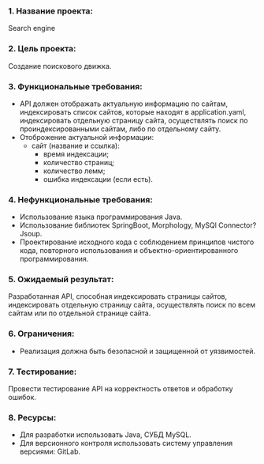 ### 1. Название проекта:
Search engine
### 2. Цель проекта:

Создание поискового движка.

### 3. Функциональные требования:

* API должен отображать актуальную информацию по сайтам, 
индексировать список сайтов, которые находят в application.yaml, 
индексировать отдельную страницу сайта,
осуществлять поиск по проиндексированными сайтам, либо по отдельному сайту.
* Отоброжение актуальной информации:
    * сайт (название и ссылка):
      * время индексации;
      * количество страниц;
      * количество лемм;
      * ошибка индексации (если есть).

### 4. Нефункциональные требования:

* Использование языка программирования Java.
* Использование библиотек SpringBoot, Morphology, MySQl Connector? Jsoup.
* Проектирование исходного кода с соблюдением принципов чистого кода,
  повторного использования и объектно-ориентированного программирования.

### 5. Ожидаемый результат:

Разработанная API, способная индексировать страницы сайтов, 
индексировать отдельную страницу сайта,
осуществлять поиск по всем сайтам или по отдельной странице сайта.

### 6. Ограничения:

* Реализация должна быть безопасной и защищенной от уязвимостей.

### 7. Тестирование:

Провести тестирование API на корректность ответов и обработку ошибок.

### 8. Ресурсы:

* Для разработки использовать Java, СУБД MySQL.
* Для версионного контроля использовать систему управления версиями: GitLab.